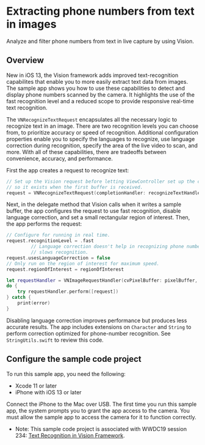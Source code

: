 # Extracting phone numbers from text in images

Analyze and filter phone numbers from text in live capture by using Vision.

## Overview

New in iOS 13, the Vision framework adds improved text-recognition capabilites that enable you to more easily extract text data from images. The sample app shows you how to use these capabilities to detect and display phone numbers scanned by the camera. It highlights the use of the fast recognition level and a reduced scope to provide responsive real-time text recognition.

The `VNRecognizeTextRequest` encapsulates all the necessary logic to recognize text in an image. There are two recognition levels you can choose from, to prioritize accuracy or speed of recognition. Additional configuration properties enable you to specify the languages to recognize, use language correction during recognition, specify the area of the live video to scan, and more. With all of these capabilities, there are tradeoffs between convenience, accuracy, and performance.

First the app creates a request to recognize text:
``` swift
// Set up the Vision request before letting ViewController set up the camera
// so it exists when the first buffer is received.
request = VNRecognizeTextRequest(completionHandler: recognizeTextHandler)
```

Next, in the delegate method that Vision calls when it writes a sample buffer, the app configures the request to use fast recognition, disable language correction, and set a small rectangular region of interest. Then, the app performs the request:
``` swift
// Configure for running in real time.
request.recognitionLevel = .fast
         // Language correction doesn't help in recognizing phone numbers and also
         // slows recognition.
request.usesLanguageCorrection = false
// Only run on the region of interest for maximum speed.
request.regionOfInterest = regionOfInterest

let requestHandler = VNImageRequestHandler(cvPixelBuffer: pixelBuffer, orientation: textOrientation, options: [:])
do {
	try requestHandler.perform([request])
} catch {
	print(error)
}
```

Disabling language correction improves performance but produces less accurate results. The app includes extensions on `Character` and `String` to perform correction optimized for phone-number recognition. See `StringUtils.swift` to review this code.

## Configure the sample code project

To run this sample app, you need the following:
- Xcode 11 or later
- iPhone with iOS 13 or later

Connect the iPhone to the Mac over USB. The first time you run this sample app, the system prompts you to grant the app access to the camera. You must allow the sample app to access the camera for it to function correctly.

- Note: This sample code project is associated with WWDC19 session 234: [Text Recognition in Vision Framework](https://developer.apple.com/videos/play/wwdc19/234).
